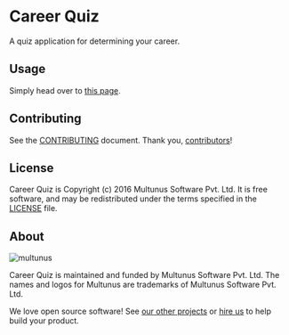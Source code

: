 # Career Quiz

A quiz application for determining your career.

## Usage

Simply head over to [this page](http://multunus.github.io/career-quiz/).

## Contributing

See the [CONTRIBUTING] document.
Thank you, [contributors]!

  [CONTRIBUTING]: CONTRIBUTING.md
  [contributors]: https://github.com/multunus/career-quiz/graphs/contributors

## License

Career Quiz is Copyright (c) 2016 Multunus Software Pvt. Ltd.
It is free software, and may be redistributed
under the terms specified in the [LICENSE] file.

  [LICENSE]: /LICENSE

## About

![multunus](https://s3.amazonaws.com/multunus-images/Multunus_Logo_Vector_resized.png)

Career Quiz is maintained and funded by Multunus Software Pvt. Ltd.
The names and logos for Multunus are trademarks of Multunus Software Pvt. Ltd.

We love open source software!
See [our other projects][community]
or [hire us][hire] to help build your product.

  [community]: http://www.multunus.com/community?utm_source=github
  [hire]: http://www.multunus.com/contact?utm_source=github
